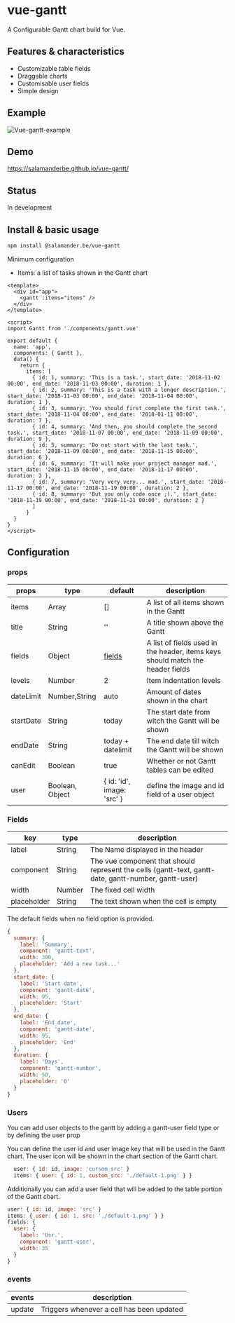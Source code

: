 # vue-gantt

A Configurable Gantt chart build for Vue.

## Features & characteristics

-   Customizable table fields
-   Draggable charts
-   Customisable user fields
-   Simple design

## Example

![Vue-gantt-example](https://github.com/salamanderbe/vue-gantt/blob/master/public/Gantt-example.gif)

## Demo

https://salamanderbe.github.io/vue-gantt/

## Status

In development

## Install & basic usage

```bash
npm install @salamander.be/vue-gantt
```

Minimum configuration
-   Items: a list of tasks shown in the Gantt chart

```vue
<template>
  <div id="app">
  	<gantt :items="items" />
  </div>
</template>

<script>
import Gantt from './components/gantt.vue'

export default {
  name: 'app',
  components: { Gantt },
  data() {
  	return {
      items: [
        { id: 1, summary: 'This is a task.', start_date: '2018-11-02 00:00', end_date: '2018-11-03 00:00', duration: 1 },
        { id: 2, summary: 'This is a task with a longer description.', start_date: '2018-11-03 00:00', end_date: '2018-11-04 00:00', duration: 1 },
        { id: 3, summary: 'You should first complete the first task.', start_date: '2018-11-04 00:00', end_date: '2018-01-11 00:00', duration: 7 },
        { id: 4, summary: 'And then, you should complete the second task.', start_date: '2018-11-07 00:00', end_date: '2018-11-09 00:00', duration: 9 },
        { id: 5, summary: 'Do not start with the last task.', start_date: '2018-11-09 00:00', end_date: '2018-11-15 00:00', duration: 6 },
        { id: 6, summary: 'It will make your project manager mad.', start_date: '2018-11-15 00:00', end_date: '2018-11-17 00:00', duration: 2 },
        { id: 7, summary: 'Very very very... mad.', start_date: '2018-11-17 00:00', end_date: '2018-11-19 00:00', duration: 2 },
        { id: 8, summary: 'But you only code once ;).', start_date: '2018-11-19 00:00', end_date: '2018-11-21 00:00', duration: 2 }
        ]
      }
  }
}
</script>
```

## Configuration

### props

| props  | type | default | description |
| ------------- | ------------- | ------------- | ------------- |
| items  | Array  | [] | A list of all items shown in the Gantt |
| title  | String | '' | A title shown above the Gantt |
| fields | Object | [fields](#fields) | A list of fields used in the header, items keys should match the header fields |
| levels | Number | 2 | Item indentation levels |
| dateLimit | Number,String | auto | Amount of dates shown in the chart |
| startDate | String | today | The start date from witch the Gantt will be shown |
| endDate | String | today + datelimit | The end date till witch the Gantt will be shown |
| canEdit | Boolean | true | Whether or not Gantt tables can be edited |
| user | Boolean, Object | { id: 'id', image: 'src' } | define the image and id field of a user object |

### Fields

| key  | type | description |
| ------------- | ------------- | ------------- |
| label | String | The Name displayed in the header |
| component | String | The vue component that should represent the cells (gantt-text, gantt-date, gantt-number, gantt-user) |
| width | Number | The fixed cell width |
| placeholder | String | The text shown when the cell is empty |

The default fields when no field option is provided.

```js
{
  summary: {
    label: 'Summary',
    component: 'gantt-text',
    width: 300,
    placeholder: 'Add a new task...'
  },
  start_date: {
    label: 'Start date',
    component: 'gantt-date',
    width: 95,
    placeholder: 'Start'
  },
  end_date: {
    label: 'End date',
    component: 'gantt-date',
    width: 95,
    placeholder: 'End'
  },
  duration: {
    label: 'Days',
    component: 'gantt-number',
    width: 50,
    placeholder: '0'
  }
}
```

### Users

You can add user objects to the gantt by adding a gantt-user field type or by defining the user prop

You can define the user id and user image key that will be used in the Gantt chart.
The user icon will be shown in the chart section of the Gantt chart.

```js
  user: { id: id, image: 'cursom_src' }
  items: { user: { id: 1, custom_src: './default-1.png' } }
```

Additionally you can add a user field that will be added 
to the table portion of the Gantt chart.

```js
user: { id: id, image: 'src' }
items: { user: { id: 1, src: './default-1.png' } }
fields: {
  user: {
    label: 'Usr.',
    component: 'gantt-user',
    width: 35
  }
}
```

### events

| events  | description |
| ------------- | ------------- |
| update | Triggers whenever a cell has been updated |